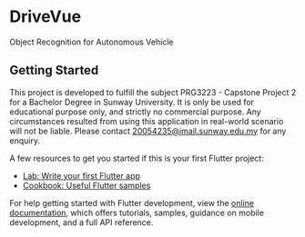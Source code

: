 # DriveVue

Object Recognition for Autonomous Vehicle

## Getting Started

This project is developed to fulfill the subject PRG3223 - Capstone Project 2 for a Bachelor Degree
in Sunway University. It is only be used for educational purpose only, and strictly no commercial
purpose. Any circumstances resulted from using this application in real-world scenario will not be
liable.
Please contact 20054235@imail.sunway.edu.my for any enquiry.

A few resources to get you started if this is your first Flutter project:

- [Lab: Write your first Flutter app](https://docs.flutter.dev/get-started/codelab)
- [Cookbook: Useful Flutter samples](https://docs.flutter.dev/cookbook)

For help getting started with Flutter development, view the
[online documentation](https://docs.flutter.dev/), which offers tutorials,
samples, guidance on mobile development, and a full API reference.

